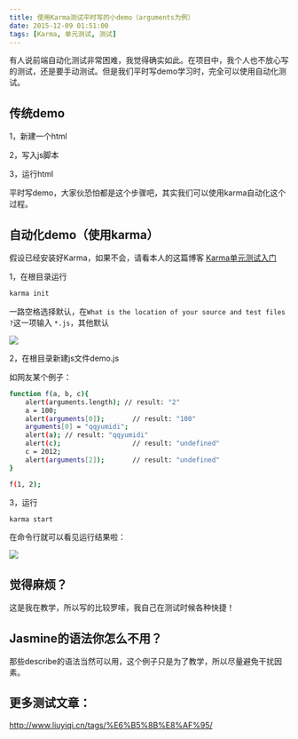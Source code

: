 ```yaml
---
title: 使用Karma测试平时写的小demo（arguments为例）
date: 2015-12-09 01:51:00
tags: [Karma, 单元测试, 测试]
---
```


有人说前端自动化测试非常困难，我觉得确实如此。在项目中，我个人也不放心写的测试，还是要手动测试。但是我们平时写demo学习时，完全可以使用自动化测试。

<!--more-->

## 传统demo

1，新建一个html

2，写入js脚本

3，运行html

平时写demo，大家伙恐怕都是这个步骤吧，其实我们可以使用karma自动化这个过程。

## 自动化demo（使用karma）

假设已经安装好Karma，如果不会，请看本人的这篇博客 [Karma单元测试入门](https://lewis617.github.io/2015/10/12/karma-start/)

1，在根目录运行

```sh
karma init
```

一路空格选择默认，在`What is the location of your source and test files ?`这一项输入 `*.js`，其他默认

![](https://ws3.sinaimg.cn/mw690/83900b4egw1f9yh3r64jdj20j00io42x.jpg)

2，在根目录新建js文件demo.js

如网友某个例子：

```sh
function f(a, b, c){
    alert(arguments.length); // result: "2"
    a = 100;
    alert(arguments[0]);       // result: "100"
    arguments[0] = "qqyumidi";
    alert(a); // result: "qqyumidi"
    alert(c);                  // result: "undefined"
    c = 2012;
    alert(arguments[2]);       // result: "undefined"
}

f(1, 2);
```

3，运行

```sh
karma start
```

在命令行就可以看见运行结果啦：

![](https://ws1.sinaimg.cn/mw690/83900b4egw1f9yh3w7y18j20rr095mzd.jpg)

## 觉得麻烦？

这是我在教学，所以写的比较罗嗦，我自己在测试时候各种快捷！

## Jasmine的语法你怎么不用？

那些describe的语法当然可以用，这个例子只是为了教学，所以尽量避免干扰因素。

## 更多测试文章：

<http://www.liuyiqi.cn/tags/%E6%B5%8B%E8%AF%95/>
